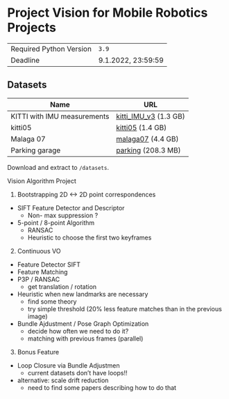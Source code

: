 # Project Vision for Mobile Robotics Projects

|                         |                    |
| ----------------------- | ------------------ |
| Required Python Version | `3.9`              |
| Deadline                | 9.1.2022, 23:59:59 |

## Datasets

| Name                        | URL                                                                                               |
| --------------------------- | ------------------------------------------------------------------------------------------------- |
| KITTI with IMU measurements | [kitti_IMU_v3](https://polybox.ethz.ch/index.php/s/b3aGsvAY22wcdOk) (1.3 GB)                      |
| kitti05                     | [kitti05](http://rpg.ifi.uzh.ch/docs/teaching/2021/kitti05.zip) (1.4 GB)                          |
| Malaga 07                   | [malaga07](http://rpg.ifi.uzh.ch/docs/teaching/2021/malaga-urban-dataset-extract-07.zip) (4.4 GB) |
| Parking garage              | [parking](http://rpg.ifi.uzh.ch/docs/teaching/2021/parking.zip) (208.3 MB)                        |

Download and extract to `/datasets`.

Vision Algorithm Project

1. Bootstrapping 2D <-> 2D point correspondences

- SIFT Feature Detector and Descriptor
  - Non- max suppression ?
- 5-point / 8-point Algorithm
  - RANSAC
  - Heuristic to choose the first two keyframes

2. Continuous VO

- Feature Detector SIFT
- Feature Matching
- P3P / RANSAC
  - get translation / rotation
- Heuristic when new landmarks are necessary
  - find some theory
  - try simple threshold (20% less feature matches than in the previous image)
- Bundle Ajdustment / Pose Graph Optimization
  - decide how often we need to do it?
  - matching with previous frames (parallel)

3. Bonus Feature

- Loop Closure via Bundle Adjustmen
  - current datasets don’t have loops!!
- alternative: scale drift reduction
  - need to find some papers describing how to do that
